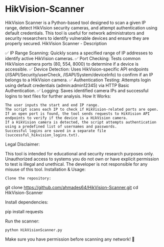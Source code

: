 # HikVision-Scanner
HikVision Scanner is a Python-based tool designed to scan a given IP range, detect HikVision security cameras, and attempt authentication using default credentials. This tool is useful for network administrators and security researchers to identify vulnerable devices and ensure they are properly secured.
HikVision Scanner - Description

✅ IP Range Scanning: Quickly scans a specified range of IP addresses to identify active HikVision cameras.
✅ Port Checking: Tests common HikVision camera ports (80, 554, 8000) to determine if a device is accessible.
✅ Device Detection: Uses HikVision-specific API endpoints (/ISAPI/Security/userCheck, /ISAPI/System/deviceInfo) to confirm if an IP belongs to a HikVision camera.
✅ Authentication Testing: Attempts login using default credentials (admin:admin12345) via HTTP Basic Authentication.
✅ Logging: Saves identified camera IPs and successful logins to text files for further analysis.
How It Works:

    The user inputs the start and end IP range.
    The script scans each IP to check if HikVision-related ports are open.
    If an open port is found, the tool sends requests to HikVision API endpoints to verify if the device is a HikVision camera.
    If a HikVision camera is detected, the script attempts authentication using a predefined list of usernames and passwords.
    Successful logins are saved in a separate file (successful_hikvision_logins.txt).

Legal Disclaimer:

This tool is intended for educational and security research purposes only. Unauthorized access to systems you do not own or have explicit permission to test is illegal and unethical. The developer is not responsible for any misuse of this tool.
Installation & Usage:

    Clone the repository:

git clone https://github.com/ahmades64/HikVision-Scanner.git
cd HikVision-Scanner

Install dependencies:

pip install requests

Run the scanner:

    python HikVisionScanner.py

Make sure you have permission before scanning any network! 🚀
